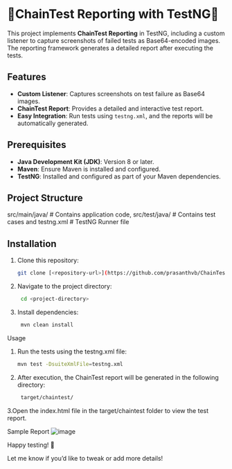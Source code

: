 # 🚀ChainTest Reporting with TestNG🚀

This project implements **ChainTest Reporting** in TestNG, including a custom listener to capture screenshots of failed tests as Base64-encoded images. The reporting framework generates a detailed report after executing the tests.

## Features
- **Custom Listener**: Captures screenshots on test failure as Base64 images.
- **ChainTest Report**: Provides a detailed and interactive test report.
- **Easy Integration**: Run tests using `testng.xml`, and the reports will be automatically generated.

## Prerequisites
- **Java Development Kit (JDK)**: Version 8 or later.
- **Maven**: Ensure Maven is installed and configured.
- **TestNG**: Installed and configured as part of your Maven dependencies.

## Project Structure
src/main/java/ # Contains application code, src/test/java/ # Contains test cases and 
testng.xml # TestNG Runner file


## Installation
1. Clone this repository:
   ```bash
   git clone [<repository-url>](https://github.com/prasanthvb/ChainTest_TestNG.git)
2. Navigate to the project directory:
   ```bash
    cd <project-directory>

3. Install dependencies:
   ```bash
    mvn clean install

Usage
1. Run the tests using the testng.xml file:
   ```bash
   mvn test -DsuiteXmlFile=testng.xml

2. After execution, the ChainTest report will be generated in the following directory:
   ```bash
    target/chaintest/

3.Open the index.html file in the target/chaintest folder to view the test report.

Sample Report
![image](https://github.com/user-attachments/assets/556736fb-27cf-49c8-88c8-08925176cbde)

Happy testing! 🎉

Let me know if you’d like to tweak or add more details!






